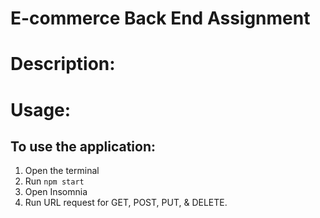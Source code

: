 # E-commerce Back End Assignment

# Description: 


# Usage:

## To use the application:

1. Open the terminal 
2. Run `npm start`
3. Open Insomnia 
4. Run URL request for GET, POST, PUT, & DELETE.
